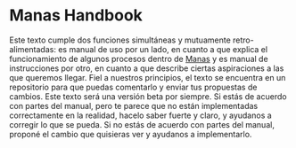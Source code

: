 Manas Handbook
==============

Este texto cumple dos funciones simultáneas y mutuamente retro-alimentadas: es manual de uso por un lado, en cuanto a que explica el funcionamiento de algunos procesos dentro de [Manas](http://www.manas.com.ar) y es manual de instrucciones por otro, en cuanto a que describe ciertas aspiraciones a las que queremos llegar. Fiel a nuestros principios, el texto se encuentra en un repositorio para que puedas comentarlo y enviar tus propuestas de cambios. Este texto será una versión beta por siempre. Si estás de acuerdo con partes del manual, pero te parece que no están implementadas correctamente en la realidad, hacelo saber fuerte y claro, y ayudanos a corregir lo que se pueda. Si no estás de acuerdo con partes del manual, proponé el cambio que quisieras ver y ayudanos a implementarlo.
